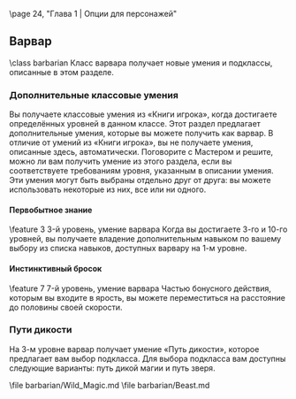 
\page 24, "Глава 1 | Опции для персонажей"

## Варвар
\class barbarian
Класс варвара получает новые умения и подклассы, описанные в этом разделе.

### Дополнительные классовые умения
Вы получаете классовые умения из «Книги игрока», когда достигаете определённых уровней в данном классе. Этот раздел предлагает дополнительные умения, которые вы можете получить как варвар. В отличие от умений из «Книги игрока», вы не получаете умения, описанные здесь, автоматически. Поговорите с Мастером и решите, можно ли вам получить умение из этого раздела, если вы соответствуете требованиям уровня, указанным в описании умения. Эти умения могут быть выбраны отдельно друг от друга: вы можете использовать некоторые из них, все или ни одного.

#### Первобытное знание
\feature 3
3-й уровень, умение варвара
Когда вы достигаете 3-го и 10-го уровней, вы получаете владение дополнительным навыком по вашему выбору из списка навыков, доступных варвару на 1-м уровне.

#### Инстинктивный бросок
\feature 7
7-й уровень, умение варвара
Частью бонусного действия, которым вы входите в ярость, вы можете переместиться на расстояние до половины своей скорости.

### Пути дикости
На 3-м уровне варвар получает умение «Путь дикости», которое предлагает вам выбор подкласса. Для выбора подкласса вам доступны следующие варианты: путь дикой магии и путь зверя.

\file barbarian/Wild_Magic.md
\file barbarian/Beast.md
